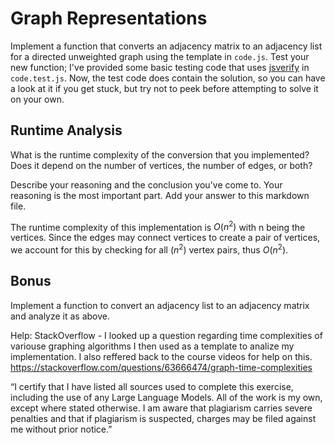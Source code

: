 # Graph Representations

Implement a function that converts an adjacency matrix to an adjacency list for
a directed unweighted graph using the template in `code.js`. Test your new
function; I've provided some basic testing code that uses
[jsverify](https://jsverify.github.io/) in `code.test.js`. Now, the test code
does contain the solution, so you can have a look at it if you get stuck, but
try not to peek before attempting to solve it on your own.

## Runtime Analysis

What is the runtime complexity of the conversion that you implemented? Does it
depend on the number of vertices, the number of edges, or both?

Describe your reasoning and the conclusion you've come to. Your reasoning is the
most important part. Add your answer to this markdown file.

The runtime complexity of this implementation is $O(n^2)$ with n being the vertices. Since the edges may connect vertices to create a pair of vertices, we account for this by checking for all $(n^2)$ vertex pairs, thus $O(n^2)$.

## Bonus

Implement a function to convert an adjacency list to an adjacency matrix and
analyze it as above.

Help: StackOverflow - I looked up a question regarding time complexities of variouse graphing algorithms I then used as a template to analize my implementation. I also reffered back to the course videos for help on this.
https://stackoverflow.com/questions/63666474/graph-time-complexities

“I certify that I have listed all sources used to complete this exercise, including the use of any Large Language Models. All of the work is my own, except where stated otherwise. I am aware that plagiarism carries severe penalties and that if plagiarism is suspected, charges may be filed against me without prior notice.”
